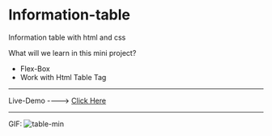# Information-table
Information table with html and css


What will we learn in this mini project?
* Flex-Box
* Work with Html Table Tag

--------------------------------------------------------------

Live-Demo ----> [Click Here](https://mohammadrezaei5.github.io/Information-table/)

--------------------------------------------------------------

GIF:
![table-min](https://github.com/MohammadRezaei5/Information-table/assets/92850417/3d57a988-f0c8-4a4b-986d-20467417775a)
